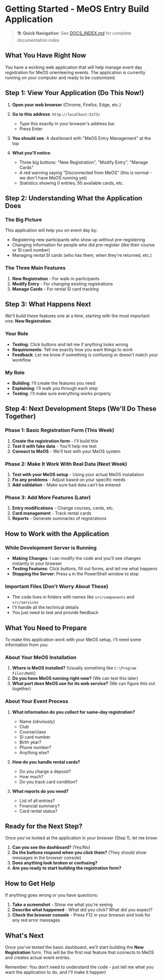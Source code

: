 # Getting Started - MeOS Entry Build Application

> 📚 **Quick Navigation**: See [DOCS_INDEX.md](DOCS_INDEX.md) for complete documentation index

## What You Have Right Now

You have a working web application that will help manage event day registration for MeOS orienteering events. The application is currently running on your computer and ready to be customized.

## Step 1: View Your Application (Do This Now!)

1. **Open your web browser** (Chrome, Firefox, Edge, etc.)

2. **Go to this address**: `http://localhost:5173/`
   - Type this exactly in your browser's address bar
   - Press Enter

3. **You should see**: A dashboard with "MeOS Entry Management" at the top

4. **What you'll notice**:
   - Three big buttons: "New Registration", "Modify Entry", "Manage Cards"
   - A red warning saying "Disconnected from MeOS" (this is normal - we don't have MeOS running yet)
   - Statistics showing 0 entries, 50 available cards, etc.

## Step 2: Understanding What the Application Does

### The Big Picture
This application will help you on event day by:
- Registering new participants who show up without pre-registering
- Changing information for people who did pre-register (like their course or SI card number)
- Managing rental SI cards (who has them, when they're returned, etc.)

### The Three Main Features
1. **New Registration** - For walk-in participants
2. **Modify Entry** - For changing existing registrations
3. **Manage Cards** - For rental SI card tracking

## Step 3: What Happens Next

We'll build these features one at a time, starting with the most important one: **New Registration**.

### Your Role
- **Testing**: Click buttons and tell me if anything looks wrong
- **Requirements**: Tell me exactly how you want things to work
- **Feedback**: Let me know if something is confusing or doesn't match your workflow

### My Role
- **Building**: I'll create the features you need
- **Explaining**: I'll walk you through each step
- **Testing**: I'll make sure everything works properly

## Step 4: Next Development Steps (We'll Do These Together)

### Phase 1: Basic Registration Form (This Week)
1. **Create the registration form** - I'll build this
2. **Test it with fake data** - You'll help me test
3. **Connect to MeOS** - We'll test with your MeOS system

### Phase 2: Make It Work With Real Data (Next Week)  
1. **Test with your MeOS setup** - Using your actual MeOS installation
2. **Fix any problems** - Adjust based on your specific needs
3. **Add validation** - Make sure bad data can't be entered

### Phase 3: Add More Features (Later)
1. **Entry modifications** - Change courses, cards, etc.
2. **Card management** - Track rental cards
3. **Reports** - Generate summaries of registrations

## How to Work with the Application

### While Development Server is Running
- **Making Changes**: I can modify the code and you'll see changes instantly in your browser
- **Testing Features**: Click buttons, fill out forms, and tell me what happens
- **Stopping the Server**: Press `q` in the PowerShell window to stop

### Important Files (Don't Worry About These)
- The code lives in folders with names like `src/components` and `src/services`
- I'll handle all the technical details
- You just need to test and provide feedback

## What You Need to Prepare

To make this application work with your MeOS setup, I'll need some information from you:

### About Your MeOS Installation
1. **Where is MeOS installed?** (Usually something like `C:\Program Files\MeOS`)
2. **Do you have MeOS running right now?** (We can test this later)
3. **What port does MeOS use for its web service?** (We can figure this out together)

### About Your Event Process
1. **What information do you collect for same-day registration?**
   - Name (obviously)
   - Club
   - Course/class
   - SI card number
   - Birth year?
   - Phone number?
   - Anything else?

2. **How do you handle rental cards?**
   - Do you charge a deposit?
   - How much?
   - Do you track card condition?

3. **What reports do you need?**
   - List of all entries?
   - Financial summary?
   - Card rental status?

## Ready for the Next Step?

Once you've looked at the application in your browser (Step 1), let me know:

1. **Can you see the dashboard?** (Yes/No)
2. **Do the buttons respond when you click them?** (They should show messages in the browser console)
3. **Does anything look broken or confusing?**
4. **Are you ready to start building the registration form?**

## How to Get Help

If anything goes wrong or you have questions:

1. **Take a screenshot** - Show me what you're seeing
2. **Describe what happened** - What did you click? What did you expect?
3. **Check the browser console** - Press F12 in your browser and look for any red error messages

## What's Next

Once you've tested the basic dashboard, we'll start building the **New Registration** form. This will be the first real feature that connects to MeOS and creates actual event entries.

Remember: You don't need to understand the code - just tell me what you want the application to do, and I'll make it happen!